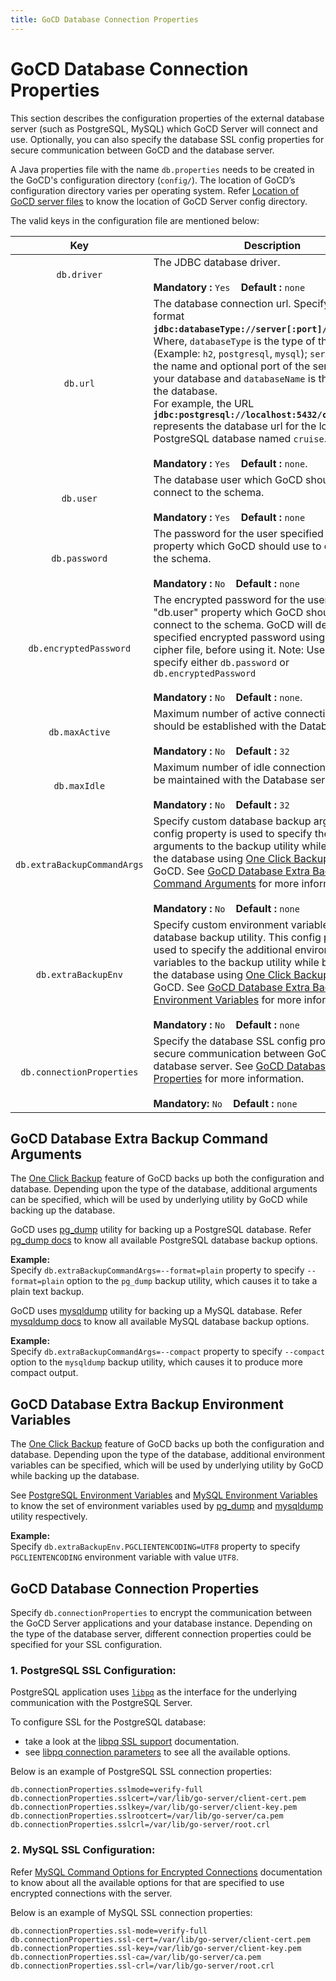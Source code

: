 ```yaml
---
title: GoCD Database Connection Properties
---
```


# GoCD Database Connection Properties

This section describes the configuration properties of the external database server (such as PostgreSQL, MySQL) which GoCD Server will connect and use.
Optionally, you can also specify the database SSL config properties for secure communication between GoCD and the database server.

A Java properties file with the name `db.properties` needs to be created in the GoCD's configuration directory (`config/`). The location of GoCD’s configuration directory varies per operating system. Refer [Location of GoCD server files](https://docs.gocd.org/current/installation/installing_go_server.html#location-of-files-after-installation-of-go-server) to know the location of GoCD Server config directory.

The valid keys in the configuration file are mentioned below:

| Key                          | Description |
|:----------------------------:|---------------------------------------------------------------------------------------------------------------------------------------------------------------------------------------------------------------------------------------------------------------------------------------------------------------------------------------------------------------------------------------------------------------------------------------------------------------------------------------------|
| `db.driver`                  | The JDBC database driver.<br/><br/><b>Mandatory :</b> `Yes` &nbsp; &nbsp;<b>Default : </b> `none`  |
| `db.url`                     | The database connection url. Specify the url in format <b>`jdbc:databaseType://server[:port]/databaseName`</b>. <br/>Where, `databaseType` is the type of the database (Example: `h2`, `postgresql`, `mysql`); `server[:port]` is the name and optional port of the server hosting your database and `databaseName` is the name of the database. <br/>For example, the URL <b>`jdbc:postgresql://localhost:5432/cruise`</b> represents the database url for the locally running PostgreSQL database named `cruise`. <br/><br/><b>Mandatory :</b> `Yes` &nbsp; &nbsp;<b>Default : </b> `none`. |
| `db.user`                    | The database user which GoCD should use to connect to the schema.<br/><br/><b>Mandatory :</b> `Yes` &nbsp; &nbsp;<b>Default : </b> `none`                                                                                                                                                                                                                                                                                                                                                                                                                           |
| `db.password`                | The password for the user specified by "db.user" property which GoCD should use to connect to the schema.<br/><br/><b>Mandatory :</b> `No` &nbsp; &nbsp;<b>Default : </b> `none`                                                                                                                                                                                                                                                                                                                                                                                    |
| `db.encryptedPassword`       | The encrypted password for the user specified by "db.user" property which GoCD should use to connect to the schema. GoCD will decrypt the specified encrypted password using the GoCD cipher file, before using it. Note: Users should specify either `db.password` or `db.encryptedPassword`<br/><br/><b>Mandatory :</b> `No` &nbsp; &nbsp;<b>Default : </b> `none`.                                                                                                                                                                                                 |
| `db.maxActive`               | Maximum number of active connections that should be established with the Database server.<br/><br/><b>Mandatory :</b> `No` &nbsp; &nbsp;<b>Default : </b>`32`                                                                                                                                                                                                                                                                                                                                                                                                   |
| `db.maxIdle`                 | Maximum number of idle connections that should be maintained with the Database server.<br/><br/><b>Mandatory :</b> `No` &nbsp; &nbsp;<b>Default : </b>`32`                                                                                                                                                                                                                                                                                                                                                                                                      |
| `db.extraBackupCommandArgs`  | Specify custom database backup arguments. This config property is used to specify the additional arguments to the backup utility while backing up the database using [One Click Backup](https://docs.gocd.org/current/advanced_usage/one_click_backup.html) feature of GoCD. See [GoCD Database Extra Backup Command Arguments](#gocd-database-extra-backup-command-arguments) for more information.<br/><br/><b>Mandatory :</b> `No` &nbsp; &nbsp;<b>Default : </b> `none`  |
| `db.extraBackupEnv`          | Specify custom environment variables to the database backup utility. This config property is used to specify the additional environment variables to the backup utility while backing up the database using [One Click Backup](https://docs.gocd.org/current/advanced_usage/one_click_backup.html) feature of GoCD. See [GoCD Database Extra Backup Environment Variables](#gocd-database-extra-backup-environment-variables) for more information.<br/><br/><b>Mandatory :</b> `No` &nbsp; &nbsp;<b>Default : </b> `none`  |
| `db.connectionProperties`    | Specify the database SSL config properties for secure communication between GoCD and the database server. See [GoCD Database Connection Properties](#gocd-database-connection-properties) for more information.<br/><br/><b>Mandatory:</b> `No` &nbsp; &nbsp;<b>Default : </b> `none`  |


## GoCD Database Extra Backup Command Arguments

The [One Click Backup](https://docs.gocd.org/current/advanced_usage/one_click_backup.html) feature of GoCD backs up both the configuration and database. Depending upon the type of the database, additional arguments can be specified, which will be used by underlying utility by GoCD while backing up the database.

GoCD uses [pg_dump](https://www.postgresql.org/docs/current/app-pgdump.html) utility for backing up a PostgreSQL database. Refer [pg_dump docs](https://www.postgresql.org/docs/9.6/app-pgdump.html) to know all available PostgreSQL database backup options.

**Example:** <br/>
Specify `db.extraBackupCommandArgs=--format=plain` property to specify `--format=plain` option to the `pg_dump` backup utility, which causes it to take a plain text backup.


GoCD uses [mysqldump](https://dev.mysql.com/doc/refman/8.0/en/mysqldump.html) utility for backing up a MySQL database. Refer [mysqldump docs](https://dev.mysql.com/doc/refman/8.0/en/mysqldump.html) to know all available MySQL database backup options.

**Example:**<br/>
Specify `db.extraBackupCommandArgs=--compact` property to specify `--compact` option to the `mysqldump` backup utility, which causes it to produce more compact output.


## GoCD Database Extra Backup Environment Variables

The [One Click Backup](https://docs.gocd.org/current/advanced_usage/one_click_backup.html) feature of GoCD backs up both the configuration and database. Depending upon the type of the database, additional environment variables can be specified, which will be used by underlying utility by GoCD while backing up the database.

See [PostgreSQL Environment Variables](https://www.postgresql.org/docs/current/libpq-envars.html) and [MySQL Environment Variables](https://dev.mysql.com/doc/refman/8.0/en/environment-variables.html) to know the set of environment variables used by [pg_dump](https://www.postgresql.org/docs/current/app-pgdump.html) and [mysqldump](https://dev.mysql.com/doc/refman/8.0/en/mysqldump.html) utility respectively.

**Example:** <br/>
Specify `db.extraBackupEnv.PGCLIENTENCODING=UTF8` property to specify `PGCLIENTENCODING` environment variable with value `UTF8`.


## GoCD Database Connection Properties

Specify `db.connectionProperties` to encrypt the communication between the GoCD Server applications and your database instance.
Depending on the type of the database server, different connection properties could be specified for your SSL configuration.

### 1. PostgreSQL SSL Configuration:

PostgreSQL application uses [`libpq`](https://www.postgresql.org/docs/9.5/libpq.html) as the interface for the underlying communication with the PostgreSQL Server.

To configure SSL for the PostgreSQL database: <br/> 
  - take a look at the [libpq SSL support](http://www.postgresql.org/docs/current/static/libpq-ssl.html#LIBPQ-SSL-PROTECTION) documentation.  <br/>
  - see [libpq connection parameters](https://www.postgresql.org/docs/current/libpq-connect.html) to see all the available options.

Below is an example of PostgreSQL SSL connection properties:

```properties
db.connectionProperties.sslmode=verify-full
db.connectionProperties.sslcert=/var/lib/go-server/client-cert.pem
db.connectionProperties.sslkey=/var/lib/go-server/client-key.pem
db.connectionProperties.sslrootcert=/var/lib/go-server/ca.pem
db.connectionProperties.sslcrl=/var/lib/go-server/root.crl
```

### 2. MySQL SSL Configuration:

Refer [MySQL Command Options for Encrypted Connections](https://dev.mysql.com/doc/refman/8.0/en/connection-options.html#encrypted-connection-options) documentation to know about all the available options for that are specified to use encrypted connections with the server.  

Below is an example of MySQL SSL connection properties:

```properties
db.connectionProperties.ssl-mode=verify-full
db.connectionProperties.ssl-cert=/var/lib/go-server/client-cert.pem
db.connectionProperties.ssl-key=/var/lib/go-server/client-key.pem
db.connectionProperties.ssl-ca=/var/lib/go-server/ca.pem
db.connectionProperties.ssl-crl=/var/lib/go-server/root.crl
```


<style>
  th:first-child { 
    width: 225px; 
  }
</style>
